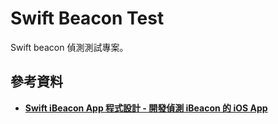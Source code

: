 # Swift Beacon Test

Swift beacon 偵測測試專案。

## 參考資料

* [**Swift iBeacon App 程式設計 - 開發偵測 iBeacon 的 iOS App**](https://medium.com/彼得潘的-swift-ios-app-開發問題解答集/swift-ibeacon-app-程式設計-cd89f59f735b#eb16)
